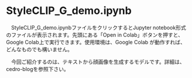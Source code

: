 # StyleCLIP_G_demo.ipynb
　StyleCLIP_G_demo.ipynbファイルをクリックするとJupyter notebook形式のファイルが表示されます。先頭にある「Open in Colab」ボタンを押すと、Google Colab上で実行できます。使用環境は、Google Colab が動作すれば、どんなものでも構いません。

　今回ご紹介するのは、テキストから顔画像を生成するモデルです。詳細は、cedro-blogを参照下さい。
